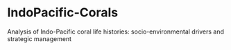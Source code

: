 # IndoPacific-Corals
Analysis of Indo-Pacific coral life histories: socio-environmental drivers and strategic management
